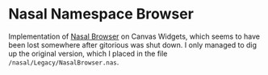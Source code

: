 Nasal Namespace Browser
=======================

Implementation of [Nasal Browser](https://wiki.flightgear.org/Nasal_Browser) on Canvas Widgets, which seems to have been lost somewhere after gitorious was shut down. I only managed to dig up the original version, which I placed in the file `/nasal/Legacy/NasalBrowser.nas`.